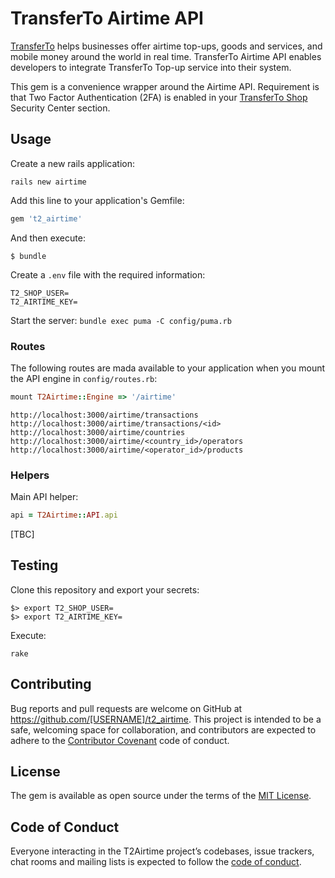 # TransferTo Airtime API

[TransferTo](https://www.transfer-to.com/home) helps businesses offer airtime top-ups, goods and services, and mobile money around the world in real time.
TransferTo Airtime API enables developers to integrate TransferTo Top-up service into their system.

This gem is a convenience wrapper around the Airtime API. Requirement is that Two Factor Authentication (2FA) is enabled in your [TransferTo Shop](https://shop.transferto.com) Security Center section.


## Usage

Create a new rails application:

    rails new airtime

Add this line to your application's Gemfile:

```ruby
gem 't2_airtime'
```   

And then execute:

    $ bundle 

Create a `.env` file with the required information:

    T2_SHOP_USER=
    T2_AIRTIME_KEY=

Start the server: `bundle exec puma -C config/puma.rb`

### Routes

The following routes are mada available to your application when you mount the API engine in `config/routes.rb`:

```ruby
mount T2Airtime::Engine => '/airtime'
```

    http://localhost:3000/airtime/transactions
    http://localhost:3000/airtime/transactions/<id>
    http://localhost:3000/airtime/countries
    http://localhost:3000/airtime/<country_id>/operators
    http://localhost:3000/airtime/<operator_id>/products
    
### Helpers

Main API helper:

```ruby
api = T2Airtime::API.api
```

[TBC]   

## Testing

Clone this repository and export your secrets:

    $> export T2_SHOP_USER=
    $> export T2_AIRTIME_KEY=

Execute:

    rake
    
## Contributing

Bug reports and pull requests are welcome on GitHub at https://github.com/[USERNAME]/t2_airtime. This project is intended to be a safe, welcoming space for collaboration, and contributors are expected to adhere to the [Contributor Covenant](http://contributor-covenant.org) code of conduct.

## License

The gem is available as open source under the terms of the [MIT License](http://opensource.org/licenses/MIT).

## Code of Conduct

Everyone interacting in the T2Airtime project’s codebases, issue trackers, chat rooms and mailing lists is expected to follow the [code of conduct](https://github.com/[USERNAME]/t2_airtime/blob/master/CODE_OF_CONDUCT.md).
